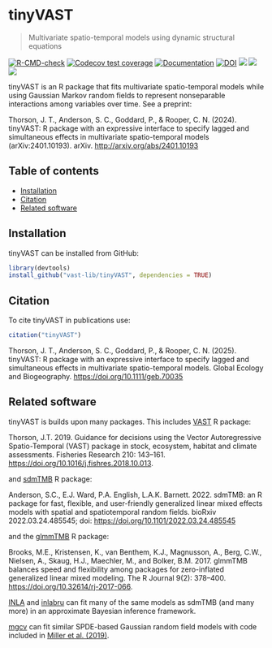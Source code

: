 
<!-- README.md is generated from README.Rmd. Please edit that file -->

# tinyVAST

> Multivariate spatio-temporal models using dynamic structural equations

<!-- badges: start -->
[![R-CMD-check](https://github.com/James-Thorson-NOAA/tinyVAST/actions/workflows/R-CMD-check.yaml/badge.svg)](https://github.com/James-Thorson-NOAA/tinyVAST/actions/workflows/R-CMD-check.yaml)
[![Codecov test coverage](https://codecov.io/gh/vast-lib/tinyVAST/branch/main/graph/badge.svg)](https://app.codecov.io/gh/vast-lib/tinyVAST?branch=main)
[![Documentation](https://img.shields.io/badge/documentation-tinyVAST-orange.svg?colorB=E91E63)](https://vast-lib.github.io/tinyVAST/)
[![DOI](https://zenodo.org/badge/704919773.svg)](https://doi.org/10.5281/zenodo.15001856)
[![](https://www.r-pkg.org/badges/version/tinyVAST)](https://cran.r-project.org/package=tinyVAST)
[![](https://cranlogs.r-pkg.org/badges/tinyVAST)](https://cran.r-project.org/package=tinyVAST)
[![](https://cranlogs.r-pkg.org/badges/grand-total/tinyVAST)](https://cran.r-project.org/package=tinyVAST)
<!-- badges: end -->

tinyVAST is an R package that fits multivariate spatio-temporal models while using Gaussian Markov random fields to represent nonseparable interactions among variables over time. See a preprint:

Thorson, J. T., Anderson, S. C., Goddard, P., & Rooper, C. N. (2024). tinyVAST: R package with an expressive interface to specify lagged and simultaneous effects in multivariate spatio-temporal models (arXiv:2401.10193). arXiv. http://arxiv.org/abs/2401.10193

## Table of contents

- [Installation](#installation)
- [Citation](#citation)
- [Related software](#related-software)

## Installation

tinyVAST can be installed from GitHub:

``` r
library(devtools)
install_github("vast-lib/tinyVAST", dependencies = TRUE)
```

## Citation

To cite tinyVAST in publications use:

``` r
citation("tinyVAST")
```

Thorson, J. T., Anderson, S. C., Goddard, P., & Rooper, C. N. (2025).
tinyVAST: R package with an expressive interface to specify lagged and
simultaneous effects in multivariate spatio-temporal models. 
Global Ecology and Biogeography.  <https://doi.org/10.1111/geb.70035>

## Related software

tinyVAST is builds upon many packages. This includes
[VAST](https://github.com/James-Thorson-NOAA/VAST) R package:

Thorson, J.T. 2019. Guidance for decisions using the Vector
Autoregressive Spatio-Temporal (VAST) package in stock, ecosystem,
habitat and climate assessments. Fisheries Research 210: 143–161.
<https://doi.org/10.1016/j.fishres.2018.10.013>.

and [sdmTMB](https://github.com/pbs-assess/sdmTMB) R package:

Anderson, S.C., E.J. Ward, P.A. English, L.A.K. Barnett. 2022. sdmTMB:
an R package for fast, flexible, and user-friendly generalized linear
mixed effects models with spatial and spatiotemporal random fields.
bioRxiv 2022.03.24.485545; doi:
<https://doi.org/10.1101/2022.03.24.485545>

and the [glmmTMB](https://github.com/glmmTMB/glmmTMB) R package:

Brooks, M.E., Kristensen, K., van Benthem, K.J., Magnusson, A., Berg,
C.W., Nielsen, A., Skaug, H.J., Maechler, M., and Bolker, B.M. 2017.
glmmTMB balances speed and flexibility among packages for zero-inflated
generalized linear mixed modeling. The R Journal 9(2): 378–400.
<https://doi.org/10.32614/rj-2017-066>.

[INLA](https://www.r-inla.org/) and
[inlabru](https://sites.google.com/inlabru.org/inlabru) can fit many of
the same models as sdmTMB (and many more) in an approximate Bayesian
inference framework.

[mgcv](https://cran.r-project.org/package=mgcv) can fit similar
SPDE-based Gaussian random field models with code included in [Miller et
al. (2019)](https://doi.org/10.1007/s13253-019-00377-z).
